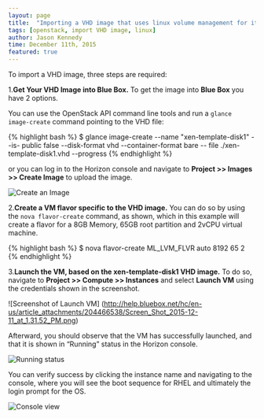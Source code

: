 ```yaml
---
layout: page
title:  "Importing a VHD image that uses linux volume management for its root directory"
tags: [openstack, import VHD image, linux]
author: Jason Kennedy
time: December 11th, 2015
featured: true
---
```


To import a VHD image, three steps are required:

1.**Get Your VHD Image into Blue Box.** To get the image into **Blue Box** you have 2 options.

You can use the OpenStack API command line tools and run a `glance image-create` command pointing to the VHD file:

{% highlight bash %}
$ glance image-create --name "xen-template-disk1" --is-
public false --disk-format vhd --container-format bare --
file ./xen-template-disk1.vhd --progress
{% endhighlight %}

or you can log in to the Horizon console and navigate to **Project >> Images >> Create Image** to upload the image.

![Create an Image](http://help.bluebox.net/hc/en-us/article_attachments/204466488/Screen_Shot_2015-12-11_at_1.30.29_PM.png)

2.**Create a VM flavor specific to the VHD image.** You can do so by using the `nova flavor-create` command, as shown, which in this example will create a flavor for a 8GB Memory, 65GB root partition and 2vCPU virtual machine.

{% highlight bash %}
$ nova flavor-create ML_LVM_FLVR auto 8192 65 2
{% endhighlight %}

3.**Launch the VM, based on the xen-template-disk1 VHD image.** To do so, navigate to **Project >> Compute >> Instances** and select **Launch VM** using the credentials shown in the screenshot.

![Screenshot of Launch VM] (http://help.bluebox.net/hc/en-us/article_attachments/204466538/Screen_Shot_2015-12-11_at_1.31.52_PM.png)


Afterward, you should observe that the VM has successfully launched, and that it is shown in “Running” status in the Horizon console.

![Running status](http://help.bluebox.net/hc/en-us/article_attachments/204476807/Screen_Shot_2015-12-11_at_1.34.29_PM.png)


You can verify success by clicking the instance name and navigating to the console, where you will see the boot sequence for RHEL and ultimately the login prompt for the OS.

![Console view](http://help.bluebox.net/hc/en-us/article_attachments/204466588/Screen_Shot_2015-12-11_at_1.35.20_PM.png)
